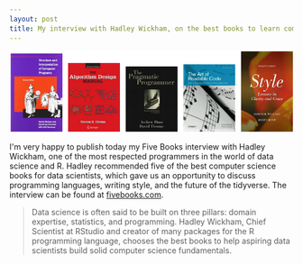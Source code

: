```yaml
---
layout: post
title: My interview with Hadley Wickham, on the best books to learn computer science
---
```


[![Hadley's book choices](https://raw.githubusercontent.com/edomt/edomt.github.io/master/images/hadley_books.png)](https://fivebooks.com/best-books/computer-science-data-science-hadley-wickham/)

I'm very happy to publish today my Five Books interview with Hadley Wickham, one of the most respected programmers in the world of data science and R. Hadley recommended five of the best computer science books for data scientists, which gave us an opportunity to discuss programming languages, writing style, and the future of the tidyverse. The interview can be found at [fivebooks.com](https://fivebooks.com/best-books/computer-science-data-science-hadley-wickham/).

> Data science is often said to be built on three pillars: domain expertise, statistics, and programming. Hadley Wickham, Chief Scientist at RStudio and creator of many packages for the R programming language, chooses the best books to help aspiring data scientists build solid computer science fundamentals.
